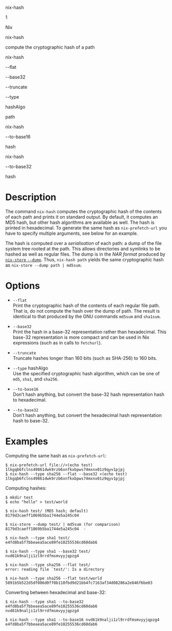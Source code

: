 nix-hash

1

Nix

nix-hash

compute the cryptographic hash of a path

nix-hash

\--flat

\--base32

\--truncate

\--type

hashAlgo

path

nix-hash

\--to-base16

hash

nix-hash

\--to-base32

hash

# Description

The command `nix-hash` computes the cryptographic hash of the contents
of each path and prints it on standard output. By default, it computes
an MD5 hash, but other hash algorithms are available as well. The hash
is printed in hexadecimal. To generate the same hash as
`nix-prefetch-url` you have to specify multiple arguments, see below for
an example.

The hash is computed over a *serialisation* of each path: a dump of the
file system tree rooted at the path. This allows directories and
symlinks to be hashed as well as regular files. The dump is in the *NAR
format* produced by [`nix-store` `--dump`](#refsec-nix-store-dump).
Thus, `nix-hash
path` yields the same cryptographic hash as `nix-store --dump
path | md5sum`.

# Options

  - `--flat`  
    Print the cryptographic hash of the contents of each regular file
    path. That is, do not compute the hash over the dump of path. The
    result is identical to that produced by the GNU commands `md5sum`
    and `sha1sum`.

  - `--base32`  
    Print the hash in a base-32 representation rather than hexadecimal.
    This base-32 representation is more compact and can be used in Nix
    expressions (such as in calls to `fetchurl`).

  - `--truncate`  
    Truncate hashes longer than 160 bits (such as SHA-256) to 160 bits.

  - `--type` hashAlgo  
    Use the specified cryptographic hash algorithm, which can be one of
    `md5`, `sha1`, and `sha256`.

  - `--to-base16`  
    Don’t hash anything, but convert the base-32 hash representation
    hash to hexadecimal.

  - `--to-base32`  
    Don’t hash anything, but convert the hexadecimal hash representation
    hash to base-32.

# Examples

Computing the same hash as `nix-prefetch-url`:

    $ nix-prefetch-url file://<(echo test)
    1lkgqb6fclns49861dwk9rzb6xnfkxbpws74mxnx01z9qyv1pjpj
    $ nix-hash --type sha256 --flat --base32 <(echo test)
    1lkgqb6fclns49861dwk9rzb6xnfkxbpws74mxnx01z9qyv1pjpj

Computing hashes:

    $ mkdir test
    $ echo "hello" > test/world
    
    $ nix-hash test/ (MD5 hash; default)
    8179d3caeff1869b5ba1744e5a245c04
    
    $ nix-store --dump test/ | md5sum (for comparison)
    8179d3caeff1869b5ba1744e5a245c04  -
    
    $ nix-hash --type sha1 test/
    e4fd8ba5f7bbeaea5ace89fe10255536cd60dab6
    
    $ nix-hash --type sha1 --base32 test/
    nvd61k9nalji1zl9rrdfmsmvyyjqpzg4
    
    $ nix-hash --type sha256 --flat test/
    error: reading file `test/': Is a directory
    
    $ nix-hash --type sha256 --flat test/world
    5891b5b522d5df086d0ff0b110fbd9d21bb4fc7163af34d08286a2e846f6be03

Converting between hexadecimal and base-32:

    $ nix-hash --type sha1 --to-base32 e4fd8ba5f7bbeaea5ace89fe10255536cd60dab6
    nvd61k9nalji1zl9rrdfmsmvyyjqpzg4
    
    $ nix-hash --type sha1 --to-base16 nvd61k9nalji1zl9rrdfmsmvyyjqpzg4
    e4fd8ba5f7bbeaea5ace89fe10255536cd60dab6
